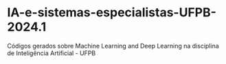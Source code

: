 # IA-e-sistemas-especialistas-UFPB-2024.1
Códigos gerados sobre Machine Learning and Deep Learning na disciplina de Inteligência Artificial - UFPB
